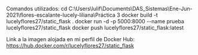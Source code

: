 Comandos utilizados:
    cd C:\Users\lulif\Documents\DAS_Sistemas\Ene-Jun-2021\flores-escalante-lucely-liliana\Práctica 3
    docker build -t lucelyflores27/static_flask .
    docker run -d -p 5000:8000 --name prueba lucelyflores27/static_flask
    docker push lucelyflores27/static_flask:latest

Link a la imagen alojada en mi perfil de Docker Hub:
    https://hub.docker.com/r/lucelyflores27/static_flask